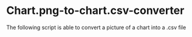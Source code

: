 # Chart.png-to-chart.csv-converter
The following script is able to convert a picture of a chart into a .csv file
